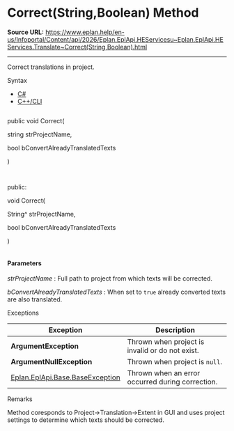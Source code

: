 # Correct(String,Boolean) Method

**Source URL:** https://www.eplan.help/en-us/Infoportal/Content/api/2026/Eplan.EplApi.HEServicesu~Eplan.EplApi.HEServices.Translate~Correct(String,Boolean).html

---

Correct translations in project.

Syntax

- [C#](#i-syntax-CS)
- [C++/CLI](#i-syntax-CPP2005)

```
```
public void Correct( 

   string strProjectName,

   bool bConvertAlreadyTranslatedTexts

)
```
```

```
```
public:

void Correct( 

   String^ strProjectName,

   bool bConvertAlreadyTranslatedTexts

)
```
```

#### Parameters

*strProjectName*
:   Full path to project from which texts will be corrected.

*bConvertAlreadyTranslatedTexts*
:   When set to `true` already converted texts are also translated.

Exceptions

| Exception | Description |
| --- | --- |
| **ArgumentException** | Thrown when project is invalid or do not exist. |
| **ArgumentNullException** | Thrown when project is `null`. |
| [Eplan.EplApi.Base.BaseException](Eplan.EplApi.Baseu~Eplan.EplApi.Base.BaseException.html) | Thrown when an error occurred during correction. |

Remarks

Method coresponds to Project->Translation->Extent in GUI and uses project settings to determine which texts should be corrected.
